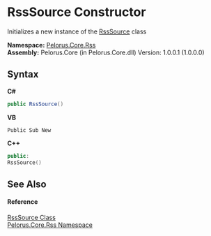 # RssSource Constructor 
 

Initializes a new instance of the <a href="98F30113">RssSource</a> class

**Namespace:**&nbsp;<a href="683C06D0">Pelorus.Core.Rss</a><br />**Assembly:**&nbsp;Pelorus.Core (in Pelorus.Core.dll) Version: 1.0.0.1 (1.0.0.0)

## Syntax

**C#**<br />
``` C#
public RssSource()
```

**VB**<br />
``` VB
Public Sub New
```

**C++**<br />
``` C++
public:
RssSource()
```


## See Also


#### Reference
<a href="98F30113">RssSource Class</a><br /><a href="683C06D0">Pelorus.Core.Rss Namespace</a><br />